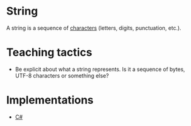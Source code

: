 # String

A string is a sequence of [characters][type-char] (letters, digits, punctuation, etc.).

# Teaching tactics

- Be explicit about what a string represents. Is it a sequence of bytes, UTF-8 characters or something else?

# Implementations

- [C#][implementation-csharp]

[type-char]: ./char.md
[implementation-csharp]: ../languages/csharp/concept-exercises/strings/.docs/introduction.md
